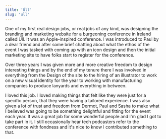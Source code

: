```yaml
---
title: 'Úll'
slug: 'ull'
---
```


One of my first real design jobs, or real jobs of any kind, was designing the branding and marketing website for a burgeoning conference in Ireland called Úll. It was an Apple-inspired conference. I was introduced to Paul by a dear friend and after some brief chatting about what the ethos of the event I was tasked with coming up with an icon design and then the initial marketing site to have folks start to register for the conference.

Over three years I was given more and more creative freedom to design interesting things and by the end of my tenure there I was involved in everything from the Design of the site to the hiring of an illustrator to work on a new visual identity for the year to working with manufacturing companies to produce lanyards and everything in between.

I loved this job. I loved making things that felt like they were just for a specific person, that they were having a tailored experience. I was also given a lot of trust and freedom from Dermot, Paul and Sasha to make what I believed was going to be something delightful and fitting for the event each year. It was a great job for some wonderful people and I'm glad I got to take part in it. I still occasionally hear tech podcasters refer to the conference with fondness and it's nice to know I contributed something to that.
